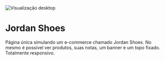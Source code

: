 <img src="https://i.ibb.co/QnwsPvW/laptop-Jordan-Shoes.png" alt="Visualização desktop">

# Jordan Shoes

Página única simulando um e-commerce chamado Jordan Shoes.
No mesmo é possível ver produtos, suas notas, um banner e um topo fixado.
Totalmente responsivo.

